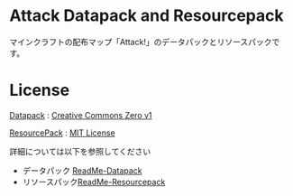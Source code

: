 # Attack Datapack and Resourcepack
マインクラフトの配布マップ「Attack!」のデータパックとリソースパックです。

# License
[Datapack](attack) : [Creative Commons Zero v1](attack/licence.txt)

[ResourcePack](attack_resource) : [MIT License](attack_resource/licence.txt)

詳細については以下を参照してください
- データパック [ReadMe-Datapack](attack/ReadMe-Datapack.md)
- リソースパック[ReadMe-Resourcepack](attack_resource/ReadMe-Resource.md)
